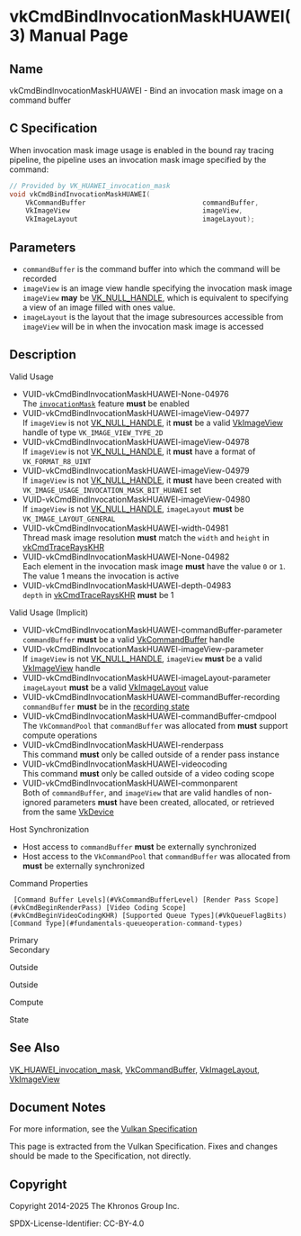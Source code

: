 # vkCmdBindInvocationMaskHUAWEI(3) Manual Page

## Name

vkCmdBindInvocationMaskHUAWEI - Bind an invocation mask image on a command buffer



## [](#_c_specification)C Specification

When invocation mask image usage is enabled in the bound ray tracing pipeline, the pipeline uses an invocation mask image specified by the command:

```c++
// Provided by VK_HUAWEI_invocation_mask
void vkCmdBindInvocationMaskHUAWEI(
    VkCommandBuffer                             commandBuffer,
    VkImageView                                 imageView,
    VkImageLayout                               imageLayout);
```

## [](#_parameters)Parameters

- `commandBuffer` is the command buffer into which the command will be recorded
- `imageView` is an image view handle specifying the invocation mask image `imageView` **may** be [VK\_NULL\_HANDLE](https://registry.khronos.org/vulkan/specs/latest/man/html/VK_NULL_HANDLE.html), which is equivalent to specifying a view of an image filled with ones value.
- `imageLayout` is the layout that the image subresources accessible from `imageView` will be in when the invocation mask image is accessed

## [](#_description)Description

Valid Usage

- [](#VUID-vkCmdBindInvocationMaskHUAWEI-None-04976)VUID-vkCmdBindInvocationMaskHUAWEI-None-04976  
  The [`invocationMask`](https://registry.khronos.org/vulkan/specs/latest/html/vkspec.html#features-invocationMask) feature **must** be enabled
- [](#VUID-vkCmdBindInvocationMaskHUAWEI-imageView-04977)VUID-vkCmdBindInvocationMaskHUAWEI-imageView-04977  
  If `imageView` is not [VK\_NULL\_HANDLE](https://registry.khronos.org/vulkan/specs/latest/man/html/VK_NULL_HANDLE.html), it **must** be a valid [VkImageView](https://registry.khronos.org/vulkan/specs/latest/man/html/VkImageView.html) handle of type `VK_IMAGE_VIEW_TYPE_2D`
- [](#VUID-vkCmdBindInvocationMaskHUAWEI-imageView-04978)VUID-vkCmdBindInvocationMaskHUAWEI-imageView-04978  
  If `imageView` is not [VK\_NULL\_HANDLE](https://registry.khronos.org/vulkan/specs/latest/man/html/VK_NULL_HANDLE.html), it **must** have a format of `VK_FORMAT_R8_UINT`
- [](#VUID-vkCmdBindInvocationMaskHUAWEI-imageView-04979)VUID-vkCmdBindInvocationMaskHUAWEI-imageView-04979  
  If `imageView` is not [VK\_NULL\_HANDLE](https://registry.khronos.org/vulkan/specs/latest/man/html/VK_NULL_HANDLE.html), it **must** have been created with `VK_IMAGE_USAGE_INVOCATION_MASK_BIT_HUAWEI` set
- [](#VUID-vkCmdBindInvocationMaskHUAWEI-imageView-04980)VUID-vkCmdBindInvocationMaskHUAWEI-imageView-04980  
  If `imageView` is not [VK\_NULL\_HANDLE](https://registry.khronos.org/vulkan/specs/latest/man/html/VK_NULL_HANDLE.html), `imageLayout` **must** be `VK_IMAGE_LAYOUT_GENERAL`
- [](#VUID-vkCmdBindInvocationMaskHUAWEI-width-04981)VUID-vkCmdBindInvocationMaskHUAWEI-width-04981  
  Thread mask image resolution **must** match the `width` and `height` in [vkCmdTraceRaysKHR](https://registry.khronos.org/vulkan/specs/latest/man/html/vkCmdTraceRaysKHR.html)
- [](#VUID-vkCmdBindInvocationMaskHUAWEI-None-04982)VUID-vkCmdBindInvocationMaskHUAWEI-None-04982  
  Each element in the invocation mask image **must** have the value `0` or `1`. The value 1 means the invocation is active
- [](#VUID-vkCmdBindInvocationMaskHUAWEI-depth-04983)VUID-vkCmdBindInvocationMaskHUAWEI-depth-04983  
  `depth` in [vkCmdTraceRaysKHR](https://registry.khronos.org/vulkan/specs/latest/man/html/vkCmdTraceRaysKHR.html) **must** be 1

Valid Usage (Implicit)

- [](#VUID-vkCmdBindInvocationMaskHUAWEI-commandBuffer-parameter)VUID-vkCmdBindInvocationMaskHUAWEI-commandBuffer-parameter  
  `commandBuffer` **must** be a valid [VkCommandBuffer](https://registry.khronos.org/vulkan/specs/latest/man/html/VkCommandBuffer.html) handle
- [](#VUID-vkCmdBindInvocationMaskHUAWEI-imageView-parameter)VUID-vkCmdBindInvocationMaskHUAWEI-imageView-parameter  
  If `imageView` is not [VK\_NULL\_HANDLE](https://registry.khronos.org/vulkan/specs/latest/man/html/VK_NULL_HANDLE.html), `imageView` **must** be a valid [VkImageView](https://registry.khronos.org/vulkan/specs/latest/man/html/VkImageView.html) handle
- [](#VUID-vkCmdBindInvocationMaskHUAWEI-imageLayout-parameter)VUID-vkCmdBindInvocationMaskHUAWEI-imageLayout-parameter  
  `imageLayout` **must** be a valid [VkImageLayout](https://registry.khronos.org/vulkan/specs/latest/man/html/VkImageLayout.html) value
- [](#VUID-vkCmdBindInvocationMaskHUAWEI-commandBuffer-recording)VUID-vkCmdBindInvocationMaskHUAWEI-commandBuffer-recording  
  `commandBuffer` **must** be in the [recording state](#commandbuffers-lifecycle)
- [](#VUID-vkCmdBindInvocationMaskHUAWEI-commandBuffer-cmdpool)VUID-vkCmdBindInvocationMaskHUAWEI-commandBuffer-cmdpool  
  The `VkCommandPool` that `commandBuffer` was allocated from **must** support compute operations
- [](#VUID-vkCmdBindInvocationMaskHUAWEI-renderpass)VUID-vkCmdBindInvocationMaskHUAWEI-renderpass  
  This command **must** only be called outside of a render pass instance
- [](#VUID-vkCmdBindInvocationMaskHUAWEI-videocoding)VUID-vkCmdBindInvocationMaskHUAWEI-videocoding  
  This command **must** only be called outside of a video coding scope
- [](#VUID-vkCmdBindInvocationMaskHUAWEI-commonparent)VUID-vkCmdBindInvocationMaskHUAWEI-commonparent  
  Both of `commandBuffer`, and `imageView` that are valid handles of non-ignored parameters **must** have been created, allocated, or retrieved from the same [VkDevice](https://registry.khronos.org/vulkan/specs/latest/man/html/VkDevice.html)

Host Synchronization

- Host access to `commandBuffer` **must** be externally synchronized
- Host access to the `VkCommandPool` that `commandBuffer` was allocated from **must** be externally synchronized

Command Properties

     [Command Buffer Levels](#VkCommandBufferLevel) [Render Pass Scope](#vkCmdBeginRenderPass) [Video Coding Scope](#vkCmdBeginVideoCodingKHR) [Supported Queue Types](#VkQueueFlagBits) [Command Type](#fundamentals-queueoperation-command-types)

Primary  
Secondary

Outside

Outside

Compute

State

## [](#_see_also)See Also

[VK\_HUAWEI\_invocation\_mask](https://registry.khronos.org/vulkan/specs/latest/man/html/VK_HUAWEI_invocation_mask.html), [VkCommandBuffer](https://registry.khronos.org/vulkan/specs/latest/man/html/VkCommandBuffer.html), [VkImageLayout](https://registry.khronos.org/vulkan/specs/latest/man/html/VkImageLayout.html), [VkImageView](https://registry.khronos.org/vulkan/specs/latest/man/html/VkImageView.html)

## [](#_document_notes)Document Notes

For more information, see the [Vulkan Specification](https://registry.khronos.org/vulkan/specs/latest/html/vkspec.html#vkCmdBindInvocationMaskHUAWEI)

This page is extracted from the Vulkan Specification. Fixes and changes should be made to the Specification, not directly.

## [](#_copyright)Copyright

Copyright 2014-2025 The Khronos Group Inc.

SPDX-License-Identifier: CC-BY-4.0